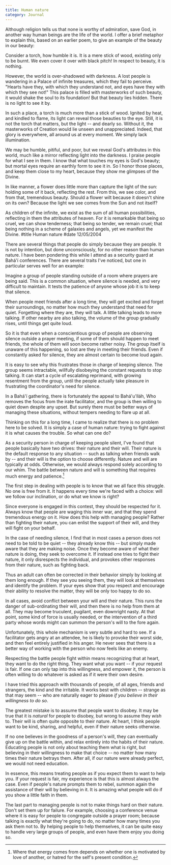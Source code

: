 ```yaml
---
title: Human nature
category: Journal
---
```


Although religion tells us that none is worthy of admiration, save God,
in another way human beings are the life of the world.  I offer a brief
metaphor to explain this, based on an earlier poem, to give an example
of the beauty in our beauty:

Consider a torch, how humble it is.  It is a mere stick of wood,
existing only to be burnt.  We even cover it over with black pitch!  In
respect to beauty, it is nothing.

However, the world is over-shadowed with darkness.  A lost people is
wandering in a Palace of infinite treasures, which they fail to
perceive.  "Hearts have they, with which they understand not, and eyes
have they with which they see not!"  This palace is filled with
masterworks of such beauty, it would shake the soul to its foundation!
But that beauty lies hidden.  There is no light to see it by.

In such a place, a torch is much more than a stick of wood.  Ignited by
heat, and kindled to flame, its light can reveal those beauties to the
eye.  Still, it is not the torch that matters, but the light -- and
dearly so.  Without it, the masterworks of Creation would lie unseen and
unappreciated.  Indeed, that glory is everywhere, all around us at every
moment.  We simply lack illumination.

We may be humble, pitiful, and poor, but we reveal God's attributes in
this world, much like a mirror reflecting light into the darkness.  I
praise people for what I see in them.  I know that what touches my eyes
is God's beauty; but mortal eyes require an earthly form to see it in.
So I honor those places, and keep them close to my heart, because they
show me glimpses of the Divine.

In like manner, a flower does little more than capture the light of the
sun: holding some of it back, reflecting the rest.  From this, we see
color, and from that, tremendous beauty.  Should a flower wilt because
it doesn't shine on its own?  Because the light we see comes from the
Sun and not itself?

As children of the infinite, we exist as the sum of all human
possibilities, reflecting in them the attributes of heaven.  For it is
remarkable that being so cruel, we can show tenderness; that being so
tender, we remain cruel; that being nothing in a scheme of galaxies and
angels, yet we manifest the Divine.  #title Human nature #date
12/05/2004

There are several things that people do simply because they are people.
It is not by intention, but done unconsciously, for no other reason than
human nature.  I have been pondering this while I attend as a security
guard at Bahá'í conferences.  There are several traits I've noticed, but
one in particular serves well for an example:

Imagine a group of people standing outside of a room where prayers are
being said.  This is a common situation, where silence is needed, and
very difficult to maintain.  It tests the patience of anyone whose job
it is to keep that silence.

When people meet friends after a long time, they will get excited and
forget their surroundings, no matter how much they understand that need
for quiet.  Forgetting where they are, they will talk.  A little talking
leads to more talking.  If other nearby are also talking, the volume of
the group gradually rises, until things get quite loud.

So it is that even when a conscientious group of people are observing
silence outside a prayer meeting, if some of them should happen to meet
friends, the whole of them will soon become rather noisy.  The group
itself is unaware of this happening, so lost are they in meeting their
friends.  Even if constantly asked for silence, they are almost certain
to become loud again.

It is easy to see why this frustrates those in charge of keeping
silence.  The group seems intractable, willfully disobeying the constant
requests to stop talking.  It can start a cycle of escalating reprimand,
with growing resentment from the group, until the people actually take
pleasure in frustrating the coordinator's need for silence.

In a Bahá'í gathering, there is fortunately the appeal to Bahá'u'lláh,
Who removes the focus from the irate facilitator, and the group is then
willing to quiet down despite any upset.  But surely there must be
better ways of managing these situations, without tempers needing to
flare up at all.

Thinking on this for a long time, I came to realize that there is no
problem here to be solved.  It is simply a case of human nature: trying
to fight against it is what causes the trouble.  So what can one do?

As a security person in charge of keeping people silent, I've found that
people basically have two drives: their nature and their will.  Their
nature is the default response to any situation -- such as talking when
friends walk by -- and their will is the option to choose differently.
Nature and will are typically at odds.  Otherwise, we would always
respond solely according to our whim.  The battle between nature and
will is something that requires much energy and patience.[^1]

The first step in dealing with people is to know that we all face this
struggle.  No one is free from it.  It happens every time we're faced
with a choice: will we follow our inclination, or do what we know is
right?

Since everyone is engaged in this contest, they should be respected for
it.  Always know that people are waging this inner war, and that they
spend tremendous energy on it.  How does this help with managing people?
Rather than fighting their nature, you can enlist the support of their
will, and they will fight on your behalf.

In the case of needing silence, I find that in most cases a person does
not need to be told to be quiet -- they already know this -- but simply
made aware that they are making noise.  Once they become aware of what
their nature is doing, they seek to overcome it.  If instead one tries
to fight their nature, it only disrespects the individual, and provokes
other responses from their nature, such as fighting back.

Thus an adult can often be corrected in their behavior simply by looking
at them long enough.  If they see you seeing them, they will look at
themselves and identify the problem.  If your eyes show that you respect
and encourage their ability to resolve the matter, they will be only too
happy to do so.

In all cases, avoid conflict between your will and their nature.  This
runs the danger of sub-ordinating their will, and then there is no help
from them at all.  They may become truculent, pugilant, even downright
nasty.  At that point, some kind of force is usually needed, or the
intervention of a third party whose words might can summon the person's
will to the fore again.

Unfortunately, this whole mechanism is very subtle and hard to see.  If
a facilitator gets angry at an attendee, he is likely to provoke their
worst side, and then feel entirely justified in his anger.  He never
sees that there is a better way of working with the person who now feels
like an enemy.

Respecting the battle people fight within means recognizing that at
heart, they want to do the right thing.  They want what you want -- if
your request is fair.  If one can only tap into this willingness, and
empower it, the person is often willing to do whatever is asked as if it
were their own desire.

I have tried this approach with thousands of people, of all ages,
friends and strangers, the kind and the irritable.  It works best with
children -- strange as that may seem -- who are naturally eager to
please *if you believe in their willingness to do so*.

The greatest mistake is to assume that people want to disobey.  It may
be true that it is *natural* for people to disobey, but wrong to assume
they *wish* to.  Their will is often quite opposite to their nature.  At
heart, I think people want to be kind, sharing, and helpful, even if
their nature seeks otherwise.

If no one believes in the goodness of a person's will, they can
eventually give up on the battle within, and relax entirely into the
habits of their nature.  Educating people is not only about teaching
them what is right, but believing in their willingness to make that
choice -- no matter how many times their nature betrays them.  After
all, if our nature were already perfect, we would not need education.

In essence, this means treating people as if you expect them to want to
help you.  If your request is fair, my experience is that this is almost
always the case.  Even if people's nature prompts them to rebel, summon
again the assistance of their will by believing in it.  It is amazing
what people will do if you show a little faith in them.

The last part to managing people is not to make things hard on their
nature.  Don't set them up for failure.  For example, choosing a
conference venue where it is easy for people to congregate outside a
prayer room; because talking is exactly what they're going to do, no
matter how many times you ask them not to.  By helping people to help
themselves, it can be quite easy to handle very large groups of people,
and even have them enjoy you doing so.

[^1]:  Where that energy comes from depends on whether one is motivated by
love of another, or hatred for the self's present condition.


